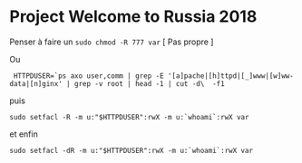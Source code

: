 Project Welcome to Russia 2018
=======

Penser à faire un ``` sudo chmod -R 777 var ``` [ Pas propre ]

Ou 

``` HTTPDUSER=`ps axo user,comm | grep -E '[a]pache|[h]ttpd|[_]www|[w]ww-data|[n]ginx' | grep -v root | head -1 | cut -d\  -f1```

puis

``` sudo setfacl -R -m u:"$HTTPDUSER":rwX -m u:`whoami`:rwX var ```

et enfin

``` sudo setfacl -dR -m u:"$HTTPDUSER":rwX -m u:`whoami`:rwX var ```
